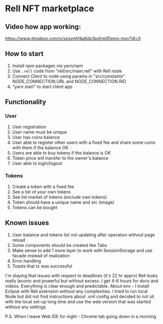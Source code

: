 # Rell NFT marketplace

## Video how app working:
https://www.dropbox.com/s/szgvnhf4a6ds3pd/rellDemo.mov?dl=0

## How to start
1. Install npm packages via yarn/npm
2. Use `.rell` code from "rell/src/main.rell" with Rell node
3. Connect Client to node using params in "src/constants" NODE_CONNECTION.URL and NODE_CONNECTION.RID
4. "yarn start" to start client app

## Functionality
### User
1. User registration
2. User name must be unique
3. User has coins balance
4. User able to register other users with a fixed fee and share some coins with them if the balance OK
5. Users are able to buy tokens if the balance is OK
6. Token price will transfer to the owner's balance
6. User able to login/logout

### Tokens
1. Create a token with a fixed fee
2. See a list of your own tokens
3. See list market of tokens (exclude own tokens)
4. Token should have a unique name and src (image)
5. Tokens can be bought

## Known issues
1. User balance and tokens list not updating after operation without page reload
2. Some components should be created like Tabs
3. Make sense to add 1 more layer to work with SessionStorage and use facade instead of realization
4. Error handling
5. Toasts that tx was successful

I'm staying that issues with respect to deadlines (it's 22 hr apprx)
Rell looks really laconic and powerful but without excess. I get 4-6 hours for docs and videos.
Everything is clear enough and predictable.
About env - I install Eclipse with Rell extension without any complexities.
I tried to run local Node but did not find instructions about .xml config and decided to not sit with the local set-up long time and use the web version that was started without any settings

P.S. When I leave Web IDE for night - Chrome tab going down in a morning
